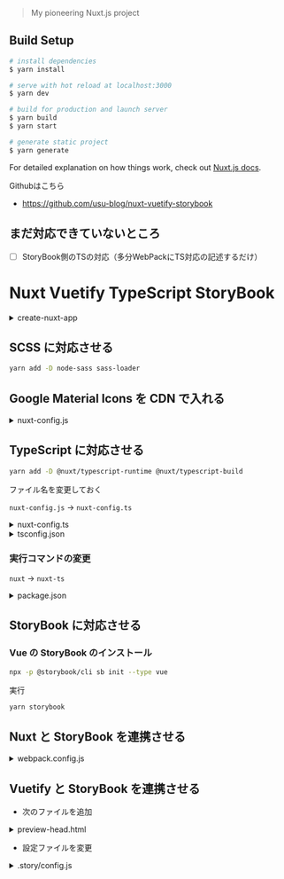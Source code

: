 > My pioneering Nuxt.js project

## Build Setup

```bash
# install dependencies
$ yarn install

# serve with hot reload at localhost:3000
$ yarn dev

# build for production and launch server
$ yarn build
$ yarn start

# generate static project
$ yarn generate
```

For detailed explanation on how things work, check out [Nuxt.js docs](https://nuxtjs.org).

Githubはこちら  
- https://github.com/usu-blog/nuxt-vuetify-storybook

## まだ対応できていないところ
- [ ] StoryBook側のTSの対応（多分WebPackにTS対応の記述するだけ）

# Nuxt Vuetify TypeScript StoryBook

<details><summary>create-nuxt-app</summary>

```bash
mkdir nuxt-ts-sb
cd nuxt-ts-sb
create-nuxt-app .

create-nuxt-app v2.10.1
✨  Generating Nuxt.js project in .
? Project name nuxt-storybook
? Project description My well-made Nuxt.js project
? Author name yusuke akiyama
? Choose the package manager Yarn
? Choose UI framework Vuetify.js
? Choose custom server framework None (Recommended)
? Choose Nuxt.js modules Axios
? Choose linting tools ESLint, Prettier
? Choose test framework None
? Choose rendering mode Universal (SSR)
```

</details>

## SCSS に対応させる

```bash
yarn add -D node-sass sass-loader
```

## Google Material Icons を CDN で入れる

<details><summary>nuxt-config.js</summary>

```ts
link: [
  { rel: 'icon', type: 'image/x-icon', href: '/favicon.ico' },
  {
    rel: 'stylesheet',
    href:
      'https://fonts.googleapis.com/css?family=Roboto:300,400,500,700|Material+Icons'
  }
]
```

ダークモードを消す

```ts
    theme: {
      // dark: true,
```

</details>

## TypeScript に対応させる

```bash
yarn add -D @nuxt/typescript-runtime @nuxt/typescript-build
```

ファイル名を変更しておく

`nuxt-config.js` -> `nuxt-config.ts`

<details><summary>nuxt-config.ts</summary>

```ts
build: {
  /*
   ** You can extend webpack config here
   */
  // extend(config, ctx) {}
}
```

</details>

<details><summary>tsconfig.json</summary>

```json
{
  "compilerOptions": {
    "target": "esnext",
    "module": "esnext",
    "moduleResolution": "node",
    "lib": ["esnext", "esnext.asynciterable", "dom"],
    "esModuleInterop": true,
    "experimentalDecorators": true,
    "sourceMap": true,
    "strict": true,
    "allowSyntheticDefaultImports": true,
    "noEmit": true,
    "baseUrl": ".",
    "resolveJsonModule": true,
    "paths": {
      "~/*": ["./*"]
    },
    "types": ["@nuxt/types", "@nuxtjs/vuetify"] // 追記
  }
}
```

</details>

### 実行コマンドの変更

`nuxt` -> `nuxt-ts`

<details><summary>package.json</summary>

```json
  "scripts": {
    "dev": "nuxt-ts",
    "build": "nuxt-ts build",
    "start": "nuxt-ts start",
    "generate": "nuxt-ts generate",
    "lint": "eslint --ext .js,.vue --ignore-path .gitignore ."
  },
```

</details>

## StoryBook に対応させる

### Vue の StoryBook のインストール

```bash
npx -p @storybook/cli sb init --type vue
```

実行

```bash
yarn storybook
```

## Nuxt と StoryBook を連携させる

<details><summary>webpack.config.js</summary>

```js
const path = require('path')
const rootPath = path.resolve(__dirname, '../')

module.exports = {
  module: {
    rules: [
      {
        test: /\.css?$/,
        loaders: ['style-loader', 'css-loader']
      },
      {
        test: /\.scss$/,
        loaders: ['style-loader', 'css-loader', 'sass-loader']
      }
    ]
  },
  resolve: {
    extensions: ['.js', '.vue', '.json'],
    alias: {
      '@': rootPath,
      '~': rootPath,
      vue$: 'vue/dist/vue.esm.js'
    }
  }
}
```

</details>

## Vuetify と StoryBook を連携させる

- 次のファイルを追加

<details><summary>preview-head.html</summary>

```html
<link
  href="https://fonts.googleapis.com/css?family=Roboto:100,300,400,500,700,900|Material+Icons"
  rel="stylesheet"
/>
<link
  href="https://cdn.jsdelivr.net/npm/@mdi/font@3.x/css/materialdesignicons.min.css"
  rel="stylesheet"
/>
```

</details>

- 設定ファイルを変更

<details><summary>.story/config.js</summary>

```js
import { configure, addDecorator } from '@storybook/vue'

// 追加
import Vue from 'vue'
import Vuetify from 'vuetify'
import 'vuetify/dist/vuetify.css' // →これ重要

// 依存注入
Vue.use(Vuetify)

addDecorator(() => ({
  vuetify: new Vuetify(),
  template: `
<v-app>
    <story/>
</v-app>
`
}))

// automatically import all files ending in *.stories.js
configure(require.context('../stories', true, /\.stories\.js$/), module)
```

</details>
